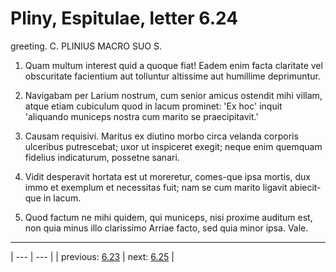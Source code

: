 # Pliny, Espitulae, letter 6.24

greeting. C. PLINIUS MACRO SUO S.



1. Quam multum interest quid a quoque fiat! Eadem enim facta claritate vel obscuritate facientium aut tolluntur altissime aut humillime deprimuntur.



2. Navigabam per Larium nostrum, cum senior amicus ostendit mihi villam, atque etiam cubiculum quod in lacum prominet: 'Ex hoc' inquit 'aliquando municeps nostra cum marito se praecipitavit.'



3. Causam requisivi. Maritus ex diutino morbo circa velanda corporis ulceribus putrescebat; uxor ut inspiceret exegit; neque enim quemquam fidelius indicaturum, possetne sanari.



4. Vidit desperavit hortata est ut moreretur, comes-que ipsa mortis, dux immo et exemplum et necessitas fuit; nam se cum marito ligavit abiecit-que in lacum.



5. Quod factum ne mihi quidem, qui municeps, nisi proxime auditum est, non quia minus illo clarissimo Arriae facto, sed quia minor ipsa. Vale.



---

| --- | --- |
| previous: [6.23](../6.23/) | next: [6.25](../6.25/) |